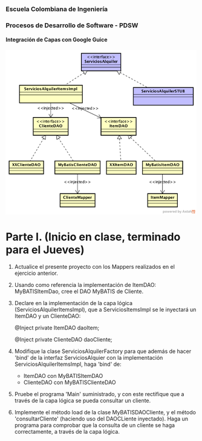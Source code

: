 ### Escuela Colombiana de Ingeniería
### Procesos de Desarrollo de Software - PDSW

#### Integración de Capas con Google Guice
![](img/cmodel.png)

# Parte I. (Inicio en clase, terminado para el Jueves)

1. Actualice el presente proyecto con los Mappers realizados en el ejercicio anterior.

3. Usando como referencia la implementación de ItemDAO: MyBATISItemDao, cree el DAO MyBATIS de Cliente.

4. Declare en la implementación de la capa lógica (ServiciosAlquilerItemsImpl), que a ServiciosItemsImpl se le inyectará un ItemDAO y un ClienteDAO:

    @Inject
    private ItemDAO daoItem;

    @Inject
    private ClienteDAO daoCliente;

5. Modifique la clase ServiciosAlquilerFactory para que además de hacer 'bind' de la interfaz ServiciosAlquier con la implementación ServiciosAlquilerItemsImpl, haga 'bind' de:
	* ItemDAO con MyBATISItemDAO
	* ClienteDAO con MyBATISClienteDAO

6. Pruebe el programa 'Main' suministrado, y con este rectifique que a través de la capa lógica se pueda consultar un cliente.

7. Implemente el método load de la clase MyBATISDAOCliente, y el método 'consultarCliente' (haciendo uso del DAOCLiente inyectado). Haga un programa para comprobar que la consulta de un cliente se haga correctamente, a través de la capa lógica.


<!--## Parte II (para el Jueves)

1. Agregue los elementos desarrollados en el punto I (dependencias, mappers, DAOs, etc) en el proyecto que sólo tiene la capa de presentación.
2. Ajuste los casos de prueba, para que ahora haga uso de la capa lógica que hace uso de la base de datos volátil:

	```java
	ServiciosAlquiler sa=ServiciosAlquilerFactory.getInstance().getServiciosAlquilerTesting()
	```

3. Implemente las operaciones de la lógica que hagan falta para satisfacer los requerido por la capa de presentación, teniendo en cuenta, lo cual eventualmente requerirá agregar más operaciones a los DAOs -y por ende- más mappers de MyBATIS.
4. Tenga en cuenta, a las operaciones que impliquen registrar o actualizar registros, demarcar la transaccionalidad con la anotación @Transactional.-->
